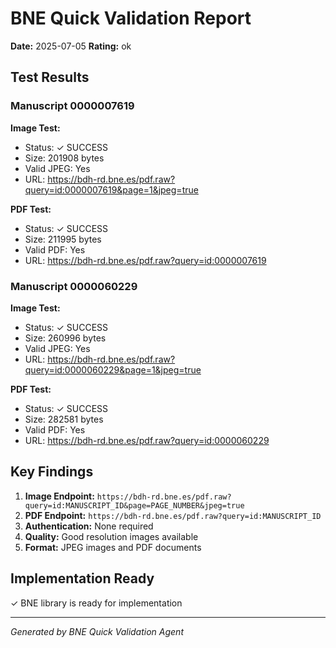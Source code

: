 # BNE Quick Validation Report

**Date:** 2025-07-05
**Rating:** ok

## Test Results


### Manuscript 0000007619

**Image Test:**
- Status: ✓ SUCCESS
- Size: 201908 bytes
- Valid JPEG: Yes
- URL: https://bdh-rd.bne.es/pdf.raw?query=id:0000007619&page=1&jpeg=true

**PDF Test:**
- Status: ✓ SUCCESS
- Size: 211995 bytes
- Valid PDF: Yes
- URL: https://bdh-rd.bne.es/pdf.raw?query=id:0000007619

### Manuscript 0000060229

**Image Test:**
- Status: ✓ SUCCESS
- Size: 260996 bytes
- Valid JPEG: Yes
- URL: https://bdh-rd.bne.es/pdf.raw?query=id:0000060229&page=1&jpeg=true

**PDF Test:**
- Status: ✓ SUCCESS
- Size: 282581 bytes
- Valid PDF: Yes
- URL: https://bdh-rd.bne.es/pdf.raw?query=id:0000060229


## Key Findings

1. **Image Endpoint:** `https://bdh-rd.bne.es/pdf.raw?query=id:MANUSCRIPT_ID&page=PAGE_NUMBER&jpeg=true`
2. **PDF Endpoint:** `https://bdh-rd.bne.es/pdf.raw?query=id:MANUSCRIPT_ID`
3. **Authentication:** None required
4. **Quality:** Good resolution images available
5. **Format:** JPEG images and PDF documents

## Implementation Ready

✓ BNE library is ready for implementation

---

*Generated by BNE Quick Validation Agent*
